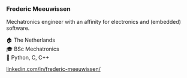 ### Frederic Meeuwissen
Mechatronics engineer with an affinity for electronics and (embedded) software.

🏠 The Netherlands  
🎓 BSc Mechatronics  
📝 Python, C, C++

[linkedin.com/in/frederic-meeuwissen/](https://linkedin.com/in/frederic-meeuwissen/)
